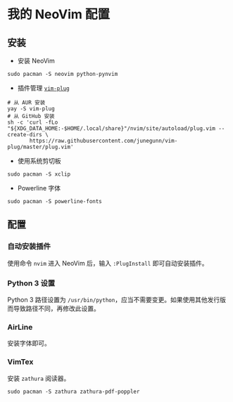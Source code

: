 # 我的 NeoVim 配置

## 安装

- 安装 NeoVim

```
sudo pacman -S neovim python-pynvim
```

- 插件管理 [`vim-plug`](https://github.com/junegunn/vim-plug)

```
# 从 AUR 安装
yay -S vim-plug
# 从 GitHub 安装
sh -c 'curl -fLo "${XDG_DATA_HOME:-$HOME/.local/share}"/nvim/site/autoload/plug.vim --create-dirs \
       https://raw.githubusercontent.com/junegunn/vim-plug/master/plug.vim'
```

- 使用系统剪切板

```
sudo pacman -S xclip
```

- Powerline 字体

```
sudo pacman -S powerline-fonts
```


## 配置

### 自动安装插件

使用命令 `nvim` 进入 NeoVim 后，输入 `:PlugInstall` 即可自动安装插件。

### Python 3 设置

Python 3 路径设置为 `/usr/bin/python`，应当不需要变更。如果使用其他发行版而导致路径不同，再修改此设置。

### AirLine

安装字体即可。

### VimTex

安装 `zathura` 阅读器。

```
sudo pacman -S zathura zathura-pdf-poppler
```


